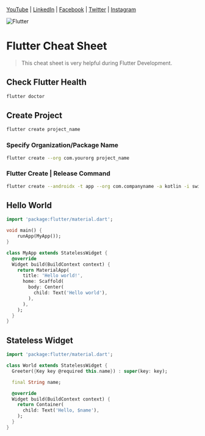 [YouTube](https://www.youtube.com/UsamaSarwar?sub_confirmation=1) | [LinkedIn](https://www.linkedin.com/in/csUsamaSarwar/) | [Facebook](https://www.facebook.com/csUsamaSarwar/) | [Twitter](https://www.twitter.com/csUsamaSarwar/) | [Instagram](https://www.instagram.com/csUsamaSarwar/) 

![Flutter](https://i.imgur.com/tq2qQaH.jpg)

# Flutter Cheat Sheet

> This cheat sheet is very helpful during Flutter Development.

## Check Flutter Health
```bash
flutter doctor
```
## Create Project
```bash
flutter create project_name
```
### Specify Organization/Package Name
```bash
flutter create --org com.yourorg project_name
```
### Flutter Create | Release Command
```bash
flutter create --androidx -t app --org com.companyname -a kotlin -i swift project_name
```
## Hello World
```dart
import 'package:flutter/material.dart';

void main() {
    runApp(MyApp());
}

class MyApp extends StatelessWidget {
  @override
  Widget build(BuildContext context) {
    return MaterialApp(
      title: 'Hello world!',
      home: Scaffold(
        body: Center(
          child: Text('Hello world'),
        ),
      ),
    );
  }
}
```
## Stateless Widget
```dart
import 'package:flutter/material.dart';

class World extends StatelessWidget {
  Greeter({Key key @required this.name}) : super(key: key);

  final String name;

  @override
  Widget build(BuildContext context) {
    return Container(
      child: Text('Hello, $name'),
    );
  }
}
```
